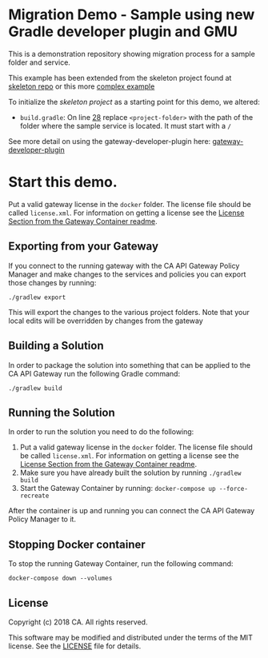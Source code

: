 # Migration Demo - Sample using new Gradle developer plugin and GMU
This is a demonstration repository showing migration process for a sample folder and service.

This example has been extended from the skeleton project found at [skeleton repo](https://github.com/ca-api-gateway-examples/gateway-developer-skeleton-repo.git) or this more [complex example](https://github.com/ca-api-gateway-examples/gateway-developer-example)

To initialize the *skeleton project* as a starting point for this demo, we altered:
   * `build.gradle`: On line [28](build.gradle) replace `<project-folder>` with the path of the folder where the sample service is located. It must start with a `/`

See more detail on using the gateway-developer-plugin here: [gateway-developer-plugin](https://github.com/ca-api-gateway/gateway-developer-plugin/wiki)

# Start this demo.
Put a valid gateway license in the `docker` folder. The license file should be called `license.xml`. For information on getting a license see the [License Section from the Gateway Container readme](https://hub.docker.com/r/caapim/gateway/).

## Exporting from your Gateway
If you connect to the running gateway with the CA API Gateway Policy Manager and make changes to the services and policies you can export those changes by running:

```./gradlew export```

This will export the changes to the various project folders. Note that your local edits will be overridden by changes from the gateway

## Building a Solution
In order to package the solution into something that can be applied to the CA API Gateway run the following Gradle command:

```./gradlew build```

## Running the Solution
In order to run the solution you need to do the following:

1) Put a valid gateway license in the `docker` folder. The license file should be called `license.xml`. For information on getting a license see the [License Section from the Gateway Container readme](https://hub.docker.com/r/caapim/gateway/).
2) Make sure you have already built the solution by running `./gradlew build`
3) Start the Gateway Container by running: `docker-compose up --force-recreate`

After the container is up and running you can connect the CA API Gateway Policy Manager to it.

## Stopping Docker container
To stop the running Gateway Container, run the following command:

`docker-compose down --volumes`


## License

Copyright (c) 2018 CA. All rights reserved.

This software may be modified and distributed under the terms
of the MIT license. See the [LICENSE][license-link] file for details.


 [license-link]: /LICENSE
 [contributing]: /CONTRIBUTING.md
